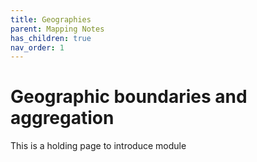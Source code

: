 ```yaml
---
title: Geographies
parent: Mapping Notes
has_children: true
nav_order: 1
---
```


# Geographic boundaries and aggregation

This is a holding page to introduce module
